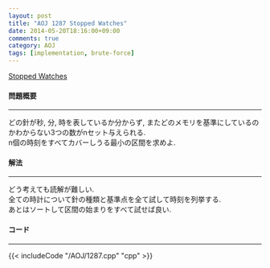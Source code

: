 ```yaml
---
layout: post
title: "AOJ 1287 Stopped Watches"
date: 2014-05-20T18:16:00+09:00
comments: true
category: AOJ
tags: [implementation, brute-force]
---
```


[Stopped Watches](http://judge.u-aizu.ac.jp/onlinejudge/description.jsp?id=1287)

#### 問題概要

****

どの針が秒, 分, 時を表しているか分からず, またどのメモリを基準にしているのかわからない3つの数がnセット与えられる.  
n個の時刻をすべてカバーしうる最小の区間を求めよ.

#### 解法

****

どう考えても読解が難しい.  
全ての時計について針の種類と基準点を全て試して時刻を列挙する.  
あとはソートして区間の始まりをすべて試せば良い.

#### コード

****

{{< includeCode "/AOJ/1287.cpp" "cpp" >}}
